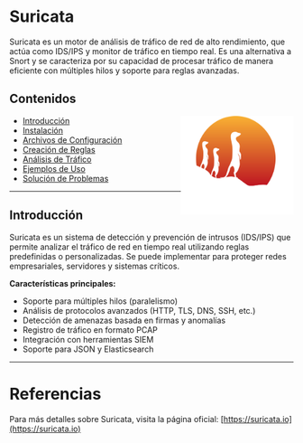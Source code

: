 # Suricata

Suricata es un motor de análisis de tráfico de red de alto rendimiento, que actúa como IDS/IPS y monitor de tráfico en tiempo real. Es una alternativa a Snort y se caracteriza por su capacidad de procesar tráfico de manera eficiente con múltiples hilos y soporte para reglas avanzadas.

## Contenidos

<img src="/img/660ecd8374a693c48fc2fedc_Logo-FINAL_Vertical_Color_Whitetext.png" alt="GIF" width="200" height="175" align="right">

- [Introducción](#introducción)
- [Instalación](docs/installation.md)
- [Archivos de Configuración](docs/configuration.md)
- [Creación de Reglas](docs/rules.md)
- [Análisis de Tráfico](docs/traffic_analysis.md)
- [Ejemplos de Uso](docs/examples.md)
- [Solución de Problemas](docs/troubleshooting.md)

---

## Introducción

Suricata es un sistema de detección y prevención de intrusos (IDS/IPS) que permite analizar el tráfico de red en tiempo real utilizando reglas predefinidas o personalizadas. Se puede implementar para proteger redes empresariales, servidores y sistemas críticos.

**Características principales:**
- Soporte para múltiples hilos (paralelismo)
- Análisis de protocolos avanzados (HTTP, TLS, DNS, SSH, etc.)
- Detección de amenazas basada en firmas y anomalías
- Registro de tráfico en formato PCAP
- Integración con herramientas SIEM
- Soporte para JSON y Elasticsearch

---
# Referencias

Para más detalles sobre Suricata, visita la página oficial: [https://suricata.io](https://suricata.io)
